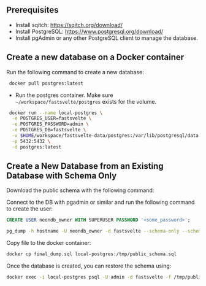 ## Prerequisites

- Install sqitch: https://sqitch.org/download/
- Install PostgreSQL: https://www.postgresql.org/download/
- Install pgAdmin or any other PostgreSQL client to manage the database.

## Create a new database on a Docker container

Run the following command to create a new database:

```bash
 docker pull postgres:latest
```

- Run the postgres container. Make sure `~/workspace/fastsvelte/postgres` exists for the volume.

```bash
 docker run --name local-postgres \
  -e POSTGRES_USER=fastsvelte \
  -e POSTGRES_PASSWORD=admin \
  -e POSTGRES_DB=fastsvelte \
  -v $HOME/workspace/fastsvelte-data/postgres:/var/lib/postgresql/data \
  -p 5432:5432 \
  -d postgres:latest
```


## Create a New Database from an Existing Database with Schema Only

Download the public schema with the following command:

Connect to the DB with pgadmin or similar and run the following command to create the user:

```sql
CREATE USER neondb_owner WITH SUPERUSER PASSWORD '<some_password>';
```

```bash
pg_dump -h hostname -U neondb_owner -d fastsvelte --schema-only --schema=public --schema=sqitch > public_schema.sql
```

Copy file to the docker container:

```bash
docker cp final_dump.sql local-postgres:/tmp/public_schema.sql
```


Once the database is created, you can restore the schema using:

```bash
docker exec -i local-postgres psql -U admin -d fastsvelte -f /tmp/public_schema.sql
```


